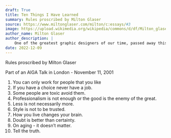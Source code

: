 ```yaml
---
draft: True
title: Ten Things I Have Learned
summary: Rules proscribed by Milton Glaser
source: https://www.miltonglaser.com/milton/c:essays/#3
image: https://upload.wikimedia.org/wikipedia/commons/d/df/Milton_glaser_at_studio.jpg
author_name: Milton Glaser
author_description: |
    One of the greatest graphic designers of our time, passed away this Friday on his 91st birthday in New York City. Well known for his 1977 “I ❤️ NY” logo and  [his Bob Dylan poster with psychedelic hair](https://www.moma.org/collection/works/8108) , Glaser changed the visual culture in the 1960s and 70s with his brightly colored, expressive designs and “brought wit, whimsy, narrative and skilled drawing to commercial art at a time when advertising was dominated by the severe strictures of modernism”, as William Grimes writes in  [his obituary for the New York Times](https://www.nytimes.com/2020/06/26/obituaries/milton-glaser-dead.html) . Glaser designed over 400 posters in his lifetime, was  [a founder of New York magazine](https://nymag.com/intelligencer/2020/06/milton-glaser-new-york-and-iny-designer-dies-at-91.html) , a strong believer in the power of drawing, and in the obligation to pass on your experience through teaching. In case you want to learn more about him and his work, there is  [a lovely short film by Hillman Curtis](https://vimeo.com/19005726) , the documentary  [“To Inform and Delight”](https://www.youtube.com/watch?v=jZ1YHqgZzGQ) ,  [his illuminating TED talk](https://www.youtube.com/watch?v=tWmJcR-x_hc) , and  [a wonderful interview with Debbie Millman](https://www.youtube.com/watch?v=py2vt4vcMa8).
date: 2022-12-09
---
```


Rules proscribed by Milton Glaser

Part of an AIGA Talk in London - November 11, 2001

1. You can only work for people that you like
1. If you have a choice never have a job.
1. Some people are toxic avoid them.
1. Professionalism is not enough or the good is the enemy of the great.
1. Less is not necessarily more.
1. Style is not to be trusted.
1. How you live changes your brain.
1. Doubt is better than certainty.
1. On aging - it doesn’t matter.
1. Tell the truth.
